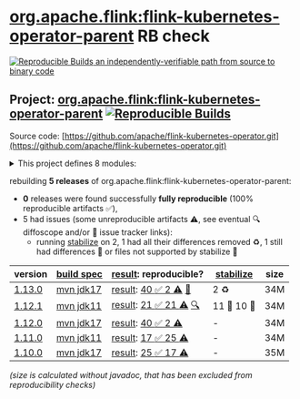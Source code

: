 [org.apache.flink:flink-kubernetes-operator-parent](https://central.sonatype.com/artifact/org.apache.flink/flink-kubernetes-operator-parent/versions) RB check
=======

[![Reproducible Builds](https://reproducible-builds.org/images/logos/rb.svg) an independently-verifiable path from source to binary code](https://reproducible-builds.org/)

## Project: [org.apache.flink:flink-kubernetes-operator-parent](https://central.sonatype.com/artifact/org.apache.flink/flink-kubernetes-operator-parent/versions) [![Reproducible Builds](https://img.shields.io/endpoint?url=https://raw.githubusercontent.com/jvm-repo-rebuild/reproducible-central/master/content/org/apache/flink/flink-kubernetes-operator/badge.json)](https://github.com/jvm-repo-rebuild/reproducible-central/blob/master/content/org/apache/flink/flink-kubernetes-operator/README.md)

Source code: [https://github.com/apache/flink-kubernetes-operator.git](https://github.com/apache/flink-kubernetes-operator.git)

<details><summary>This project defines 8 modules:</summary>

* [org.apache.flink:flink-autoscaler](https://central.sonatype.com/artifact/org.apache.flink/flink-autoscaler/overview)
* [org.apache.flink:flink-autoscaler-plugin-jdbc](https://central.sonatype.com/artifact/org.apache.flink/flink-autoscaler-plugin-jdbc/overview)
* [org.apache.flink:flink-autoscaler-standalone](https://central.sonatype.com/artifact/org.apache.flink/flink-autoscaler-standalone/overview)
* [org.apache.flink:flink-kubernetes-operator](https://central.sonatype.com/artifact/org.apache.flink/flink-kubernetes-operator/overview)
* [org.apache.flink:flink-kubernetes-operator-api](https://central.sonatype.com/artifact/org.apache.flink/flink-kubernetes-operator-api/overview)
* [org.apache.flink:flink-kubernetes-operator-parent](https://central.sonatype.com/artifact/org.apache.flink/flink-kubernetes-operator-parent/overview)
* [org.apache.flink:flink-kubernetes-standalone](https://central.sonatype.com/artifact/org.apache.flink/flink-kubernetes-standalone/overview)
* [org.apache.flink:flink-kubernetes-webhook](https://central.sonatype.com/artifact/org.apache.flink/flink-kubernetes-webhook/overview)
</details>

rebuilding **5 releases** of org.apache.flink:flink-kubernetes-operator-parent:
- **0** releases were found successfully **fully reproducible** (100% reproducible artifacts :white_check_mark:),
- 5 had issues (some unreproducible artifacts :warning:, see eventual :mag: diffoscope and/or :memo: issue tracker links):
  - running [stabilize](doc/stabilize.md) on 2, 1 had all their differences removed :recycle:, 1 still had differences :rotating_light: or files not supported by stabilize :no_entry_sign:

| version | [build spec](/BUILDSPEC.md) | [result](https://reproducible-builds.org/docs/jvm/): reproducible? | [stabilize](https://github.com/google/oss-rebuild/blob/main/cmd/stabilize/README.md) | size |
| -- | --------- | ------ | ------ | -- |
| [1.13.0](https://central.sonatype.com/artifact/org.apache.flink/flink-kubernetes-operator-parent/1.13.0/pom) | [mvn jdk17](flink-kubernetes-operator-1.13.0.buildspec) | [result](flink-kubernetes-operator-parent-1.13.0.buildinfo): [40 :white_check_mark:  2 :warning:](flink-kubernetes-operator-parent-1.13.0.buildcompare) [:memo:](https://github.com/apache/flink-kubernetes-operator/pull/1034) | 2 :recycle: | 34M |
| [1.12.1](https://central.sonatype.com/artifact/org.apache.flink/flink-kubernetes-operator-parent/1.12.1/pom) | [mvn jdk11](flink-kubernetes-operator-1.12.1.buildspec) | [result](flink-kubernetes-operator-parent-1.12.1.buildinfo): [21 :white_check_mark:  21 :warning:](flink-kubernetes-operator-parent-1.12.1.buildcompare) [:mag:](flink-kubernetes-operator-parent-1.12.1.diffoscope) | 11 :rotating_light: 10 :no_entry_sign: | 34M |
| [1.12.0](https://central.sonatype.com/artifact/org.apache.flink/flink-kubernetes-operator-parent/1.12.0/pom) | [mvn jdk17](flink-kubernetes-operator-1.12.0.buildspec) | [result](flink-kubernetes-operator-parent-1.12.0.buildinfo): [40 :white_check_mark:  2 :warning:](flink-kubernetes-operator-parent-1.12.0.buildcompare) | - | 34M |
| [1.11.0](https://central.sonatype.com/artifact/org.apache.flink/flink-kubernetes-operator-parent/1.11.0/pom) | [mvn jdk11](flink-kubernetes-operator-1.11.0.buildspec) | [result](flink-kubernetes-operator-parent-1.11.0.buildinfo): [17 :white_check_mark:  25 :warning:](flink-kubernetes-operator-parent-1.11.0.buildcompare) | - | 34M |
| [1.10.0](https://central.sonatype.com/artifact/org.apache.flink/flink-kubernetes-operator-parent/1.10.0/pom) | [mvn jdk17](flink-kubernetes-operator-1.10.0.buildspec) | [result](flink-kubernetes-operator-parent-1.10.0.buildinfo): [25 :white_check_mark:  17 :warning:](flink-kubernetes-operator-parent-1.10.0.buildcompare) | - | 35M |

<i>(size is calculated without javadoc, that has been excluded from reproducibility checks)</i>
